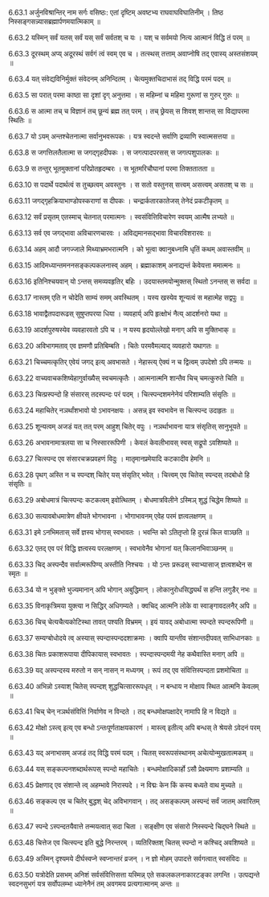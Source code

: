 6.63.1
अर्जुनविश्रान्तिर् नाम सर्गः 
वसिष्ठः:
एतां दृष्टिम् अवष्टभ्य राघवाघविघातिनीम् ।
तिष्ठ निस्सङ्गसन्न्यासब्रह्मार्पणमयात्मिकाम् ॥


6.63.2
यस्मिन् सर्वं यतस् सर्वं यस् सर्वं सर्वतश् च यः ।
यश् च सर्वमयो नित्य आत्मानं विद्धि तं परम् ॥


6.63.3
दूरस्थम् अप्य् अदूरस्थं सर्वगं त्वं स्वम् एव च ।
तत्स्थस् तत्ताम् अवाप्नोषि तद् एवास्य् अस्तसंशयम् ॥


6.63.4
यत् संवेद्यविनिर्मुक्तं संवेदनम् अनिन्दितम् ।
चेत्यमुक्तचिदाभासं तद् विद्धि परमं पदम् ॥


6.63.5
सा परात् परमा काष्ठा सा दृशां दृग् अनुत्तमा ।
स महिम्नां च महिमा गुरूणां स गुरुर् गुरुः ॥


6.63.6
स आत्मा तच् च विज्ञानं तच् छून्यं ब्रह्म तत् परम् ।
तच् छ्रेयस् स शिवश् शान्तस् सा विद्यापरमा स्थितिः ॥


6.63.7
यो ऽयम् अन्तश्चेतनात्मा सर्वानुभवरूपकः ।
यत्र स्वदन्ते सर्वाणि द्रव्याणि स्वात्मसत्तया ॥


6.63.8
स जगत्तिलतैलात्मा स जगद्गृहदीपकः ।
स जगत्पादपरसस् स जगत्पशुपालकः ॥


6.63.9
स तन्तुर् भूतमुक्तानां परिप्रोतहृदम्बरः ।
स भूतमरिचौघानां परमा तिक्ततातता ॥


6.63.10
स पदार्थे पदार्थत्वं स तुच्छत्वम् अवस्तुनः ।
स सतो वस्तुनस् सत्त्वम् असत्त्वम् असतश् च सः ॥


6.63.11
जगद्गृहक्रियाभाण्डोपस्कराणां स दीपकः ।
चन्द्रार्कतारकातेजस् तेनेदं प्रकटीकृतम् ॥


6.63.12
सर्वं प्रसृतम् एतस्माच् चेतनात् परमात्मनः ।
स्वसंवित्तिविचारेण स्वयम् आत्मैष लभ्यते ॥


6.63.13
सर्व एव जगद्भावा अविचारणचारवः ।
अविद्यमानसद्भावा विचारविशरारवः ॥


6.63.14
अहम् आदौ जगज्जाले मिथ्याभ्रमभरात्मनि ।
को भूत्वा क्वानुबध्नामि धृतिं कथम् अवास्तवीम् ॥


6.63.15
आदिमध्यान्तमननसङ्कल्पकलनास्व् अहम् ।
ब्रह्माकाशम् अनाद्यन्तं केवेयत्ता ममात्मनः ॥


6.63.16
इतिनिश्चयवान् यो ऽन्तस् समव्यवहृतिर् बहिः ।
उदयास्तमयोन्मुक्तस् स्थितो ऽनन्तस् स सर्वदा ॥


6.63.17
नास्तम् एति न चोदेति साम्यं समम् अवस्थितम् ।
यस्य खस्येव शून्यत्वं स महात्मेह सद्वपुः ॥


6.63.18
भावाद्वैतपदारूढस् सुषुप्तपरया धिया ।
व्यवहार्य् अपि हृत्क्षोभं नैत्य् आदर्शनरो यथा ॥


6.63.19
आदर्शपुरुषस्येव व्यवहारवतो ऽपि च ।
न यस्य हृदयोल्लेखो मनाग् अपि स मुक्तिभाक् ॥


6.63.20
अविभागमताव् एव ज्ञमणौ प्रतिबिम्बति ।
चितेः परमवैमल्याद् व्यवहारो यथागतः ॥


6.63.21
चिच्चमत्कृतिर् एवेयं जगद् इत्य् अवभासते ।
नेहास्त्य् ऐक्यं न च द्वित्वम् उपदेशो ऽपि तन्मयः ॥


6.63.22
वाच्यवाचकशिष्येहागुर्वाख्यैस् स्वचमत्कृतैः ।
आत्मनात्मनि शान्तैव चिच् चमत्कुरुते चिति ॥


6.63.23
चित्प्रस्पन्दो हि संसारस् तदस्पन्दः परं पदम् ।
चित्स्पन्दशमनेनेयं परिशाम्यति संसृतिः ॥


6.63.24
महाचितेर् नञर्थांशभावो यो ऽभावनक्षयः ।
असन्न् इव स्वभावेन स चित्स्पन्द उदाहृतः ॥


6.63.25
शून्यत्वम् अजडं यत् तत् परम् आहुश् चितेर् वपुः ।
नञर्थाभावना यात्र संसृतिस् सानुभूयते ॥


6.63.26
अभावनामात्रलया सा च निस्साररूपिणी ।
केवलं केवलीभावस् स्वस् सद्रूपो ऽवशिष्यते ॥


6.63.27
चित्स्पन्द एव संसारचक्रप्रवहणं विदुः ।
मातृमानप्रमेयादि कटकादीव हेमनि ॥


6.63.28
पृथग् अस्ति न च स्पन्दश् चितेर् यस् संसृतिर् भवेत् ।
चित्त्वम् एव चितेस् स्पन्दस् तदबोधो हि संसृतिः ॥


6.63.29
अबोधमात्रं चित्स्पन्दः कटकत्वम् इवोत्थितम् ।
बोधमात्रविलीने ऽस्मिञ् शुद्धं चिद्धेम शिष्यते ॥


6.63.30
सत्यावबोधमात्रेण क्षीयते भोगभावना ।
भोगाभावनम् एवेह परमं ज्ञत्वलक्षणम् ॥


6.63.31
इमे ऽनभिमतास् सर्वे ज्ञस्य भोगास् स्वभावतः ।
भवन्ति को ऽतितृप्तो हि दुरन्नं किल वाञ्छति ॥


6.63.32
एतद् एव परं विद्धि ज्ञत्वस्य परलक्षणम् ।
स्वभावेनैव भोगानां यत् किलानभिवाञ्छनम् ॥


6.63.33
चिद् अस्पन्दैव सर्वात्मरूपिण्य् अस्तीति निश्चयः ।
यो ऽन्तः प्ररूढस् स्वाभ्यासाज् ज्ञत्वशब्देन स स्मृतः ॥


6.63.34
यो न भुङ्क्ते भुज्यमानान् अपि भोगान् अबुद्धिमान् ।
लोकानुरोधसिद्ध्यर्थं स हन्ति लगुडैर् नभः ॥


6.63.35
विनाकृत्रिमया युक्त्या न सिद्धिर् अधिगम्यते ।
क्वचिद् आत्मनि लोके वा स्वाङ्गावदलनैर् अपि ॥


6.63.36
चिच् चेत्यचैत्यकोटिस्था तावत् पश्यति विभ्रमम् ।
इयं यावद् अबोधात्मा स्पन्दते स्पन्दरूपिणी ॥


6.63.37
सम्यग्बोधोदये त्व् अस्यास् स्पन्दास्पन्ददशाक्रमाः ।
क्वापि यान्तीव संशान्तदीपवत् साभिधानकाः ॥


6.63.38
चितः प्रकाशरूपाया दीपिकायास् स्वभावतः ।
स्पन्दास्पन्दमयी नेह कथैवास्ति मनाग् अपि ॥


6.63.39
यद् अस्पन्दस्य मरुतो न सन् नासन् न मध्यगम् ।
रूपं तद् एव संवित्तिस्पन्दता प्रशमोचिता ॥


6.63.40
अभिन्नो ऽस्याश् चितेस् स्पन्दश् शुद्धचित्साररूपधृत् ।
न बन्धाय न मोक्षाय स्थित आत्मनि केवलम् ॥


6.63.41
चिच् चेन् नञर्थसंवित्तिं निर्वाणेव न विन्दते ।
तद् बन्धमोक्षपक्षादेर् नामापि हि न विद्यते ॥


6.63.42
मोक्षो ऽस्त्व् इत्य् एव बन्धो ऽन्तःपूर्णताक्षयकारणं ।
मास्त्व् इतीत्य् अपि बन्धस् ते श्रेयसे ऽवेदनं परम् ॥


6.63.43
यद् अनाभासम् अजडं तद् विद्धि परमं पदम् ।
चितस् स्वरूपसंस्थानम् अचेत्योन्मुखतात्मकम् ॥


6.63.44
यस् सङ्कल्पनशब्दार्थरूपस् स्पन्दो महाचितेः ।
बन्धमोक्षादिकार्हो ऽसौ प्रेक्ष्यमाणः प्रशाम्यति ॥


6.63.45
प्रेक्षणाद् एव संशान्ते त्व् अहम्भावे निरास्पदे ।
न विद्मः केन किं कस्य बध्यते वाथ मुच्यते ॥


6.63.46
सङ्कल्प एव च चितेर् बुद्धश् चेद् अविभागवान् ।
तद् असङ्कल्पम् अस्पन्दं सर्वं जातम् अवारितम् ॥


6.63.47
स्पन्दे ऽस्पन्दतयैवात्ते तन्मयत्वात् सदा चिता ।
सङ्क्षीण एव संसारो निस्स्पन्दे चिद्घने स्थिते ॥


6.63.48
चित्तेज एव चित्स्पन्द इति बुद्धे निरन्तरम् ।
व्यतिरिक्तश् चितस् स्पन्दो न कश्चिद् अवशिष्यते ॥


6.63.49
अस्मिन् दृश्यमये दीर्घस्वप्ने स्वप्नान्तरं व्रजन् ।
न ज्ञो मोहम् उपादत्ते सर्वगत्वात् स्वसंविदः ॥


6.63.50
यत्रोदेति प्रसभम् अनिशं सर्वसंवित्तिसत्ता यस्मिन्न् एते सकलकलनाकारटङ्का लगन्ति ।
उत्पद्यन्ते स्वदनसुभगं यत्र सर्वोपलम्भा ध्यानेनैनं तम् अवगमय प्रत्यगात्मानम् अन्तः ॥

